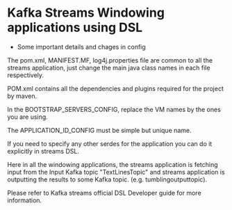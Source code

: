 # Kafka Streams Windowing applications using DSL

- Some important details and chages in config


The pom.xml, MANIFEST.MF, log4j.properties file are common to all the streams application, just change the main java class names in each file respectively.


POM.xml contains all the dependencies and plugins required for the project by maven.


In the BOOTSTRAP_SERVERS_CONFIG, replace the VM names by the ones you are using.


The APPLICATION_ID_CONFIG must be simple but unique name.


If you need to specify any other serdes for the application you can do it explicitly in streams DSL.


Here in all the windowing applications, the streams application is fetching input from the Input Kafka topic "TextLinesTopic" and streams application is outputting the results 
to some Kafka topic. (e.g. tumblingoutputtopic).


Please refer to Kafka streams official DSL Developer guide for more information.
